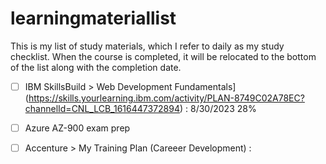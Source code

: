 # learningmateriallist
This is my list of study materials, which I refer to daily as my study checklist.
When the course is completed, it will be relocated to the bottom of the list along with the completion date.

- [ ] IBM SkillsBuild > Web Development Fundamentals](https://skills.yourlearning.ibm.com/activity/PLAN-8749C02A78EC?channelId=CNL_LCB_1616447372894)  : 8/30/2023 28%
- [ ] Azure AZ-900 exam prep
- [ ] Accenture > My Training Plan (Careeer Development) : 

